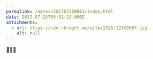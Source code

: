 ```yaml
---
permalink: /notes/201707250651/index.html
date: 2017-07-25T06:51:29.000Z
attachments:
  - url: https://cdn.rknight.me/site/2025/12768697.jpg
    alt: null
---
```


🚂🐒🦁
